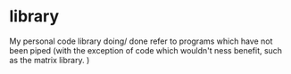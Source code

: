 # library
 My personal code library
 doing/ done refer to programs which have not been piped (with the exception of code which wouldn't ness benefit, such as the matrix library. )
